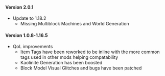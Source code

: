 #### Version 2.0.1
- Update to 1.18.2
  - Missing Multiblock Machines and World Generation
#### Version 1.0.8-1.16.5
- QoL improvements
    - Item Tags have been reworked to be inline with the more common tags used in other mods helping compatability
    - Kaolinite Generation has been boosted
    - Block Model Visual Glitches and bugs have been patched
